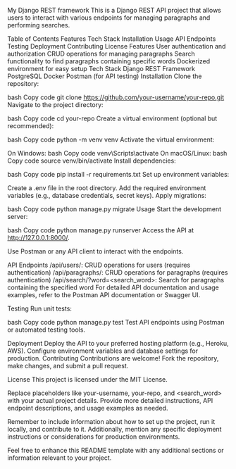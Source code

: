 My Django REST framework 
This is a Django REST API project that allows users to interact with various endpoints for managing paragraphs and performing searches.

Table of Contents
Features
Tech Stack
Installation
Usage
API Endpoints
Testing
Deployment
Contributing
License
Features
User authentication and authorization
CRUD operations for managing paragraphs
Search functionality to find paragraphs containing specific words
Dockerized environment for easy setup
Tech Stack
Django REST Framework
PostgreSQL
Docker
Postman (for API testing)
Installation
Clone the repository:

bash
Copy code
git clone https://github.com/your-username/your-repo.git
Navigate to the project directory:

bash
Copy code
cd your-repo
Create a virtual environment (optional but recommended):

bash
Copy code
python -m venv venv
Activate the virtual environment:

On Windows:
bash
Copy code
venv\Scripts\activate
On macOS/Linux:
bash
Copy code
source venv/bin/activate
Install dependencies:

bash
Copy code
pip install -r requirements.txt
Set up environment variables:

Create a .env file in the root directory.
Add the required environment variables (e.g., database credentials, secret keys).
Apply migrations:

bash
Copy code
python manage.py migrate
Usage
Start the development server:

bash
Copy code
python manage.py runserver
Access the API at http://127.0.0.1:8000/.

Use Postman or any API client to interact with the endpoints.

API Endpoints
/api/users/: CRUD operations for users (requires authentication)
/api/paragraphs/: CRUD operations for paragraphs (requires authentication)
/api/search/?word=<search_word>: Search for paragraphs containing the specified word
For detailed API documentation and usage examples, refer to the Postman API documentation or Swagger UI.

Testing
Run unit tests:

bash
Copy code
python manage.py test
Test API endpoints using Postman or automated testing tools.

Deployment
Deploy the API to your preferred hosting platform (e.g., Heroku, AWS).
Configure environment variables and database settings for production.
Contributing
Contributions are welcome! Fork the repository, make changes, and submit a pull request.

License
This project is licensed under the MIT License.

Replace placeholders like your-username, your-repo, and <search_word> with your actual project details. Provide more detailed instructions, API endpoint descriptions, and usage examples as needed.

Remember to include information about how to set up the project, run it locally, and contribute to it. Additionally, mention any specific deployment instructions or considerations for production environments.

Feel free to enhance this README template with any additional sections or information relevant to your project.
